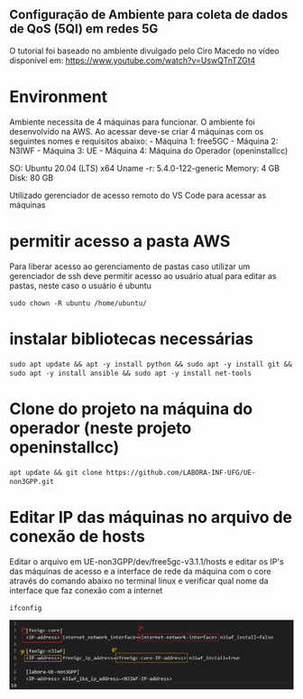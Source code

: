## Configuração de Ambiente para coleta de dados de QoS (5QI) em redes 5G

O tutorial foi baseado no ambiente divulgado pelo Ciro Macedo no vídeo disponível em: https://www.youtube.com/watch?v=UswQTnTZGt4

# Environment
Ambiente necessita de 4 máquinas para funcionar. O ambiente foi desenvolvido na AWS. Ao acessar deve-se criar 4 máquinas com os seguintes nomes e requisitos abaixo:
    - Máquina 1: free5GC
    - Máquina 2: N3IWF
    - Máquina 3: UE
    - Máquina 4: Máquina do Operador (openinstallcc)

SO: Ubuntu 20.04 (LTS) x64
Uname -r: 5.4.0-122-generic
Memory: 4 GB
Disk: 80 GB

Utilizado gerenciador de acesso remoto do VS Code para acessar as máquinas

# permitir acesso a pasta AWS
Para liberar acesso ao gerenciamento de pastas caso utilizar um gerenciador de ssh deve permitir acesso ao usuário atual para editar as pastas, neste caso o usuário é ubuntu
```
sudo chown -R ubuntu /home/ubuntu/
```

# instalar bibliotecas necessárias
```
sudo apt update && apt -y install python && sudo apt -y install git && sudo apt -y install ansible && sudo apt -y install net-tools
```

# Clone do projeto na máquina do operador (neste projeto openinstallcc)
```
apt update && git clone https://github.com/LABORA-INF-UFG/UE-non3GPP.git 
```

# Editar IP das máquinas no arquivo de conexão de hosts
Editar o arquivo em UE-non3GPP/dev/free5gc-v3.1.1/hosts e editar os IP's das máquinas de acesso e a interface de rede da máquina com o core através do comando abaixo no terminal linux e verificar qual nome da interface que faz conexão com a internet

```
ifconfig
```

<p float="center">
    <img src="./img/ip_free5gc_hosts.png" width="700" />
</p>